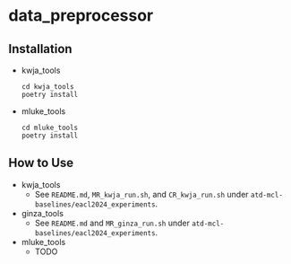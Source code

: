 # data_preprocessor

## Installation

- kwja_tools

    ~~~~
    cd kwja_tools
    poetry install
    ~~~~

- mluke_tools

    ~~~~
    cd mluke_tools
    poetry install
    ~~~~

## How to Use

- kwja_tools
    - See `README.md`, `MR_kwja_run.sh`, and `CR_kwja_run.sh` under `atd-mcl-baselines/eacl2024_experiments`.
- ginza_tools
    - See `README.md` and `MR_ginza_run.sh` under `atd-mcl-baselines/eacl2024_experiments`.
- mluke_tools
    - TODO
